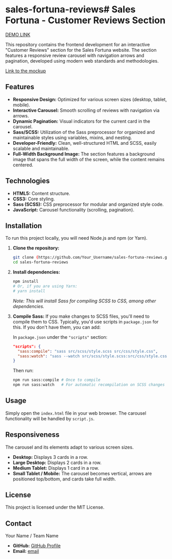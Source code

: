 # sales-fortuna-reviews# Sales Fortuna - Customer Reviews Section

[DEMO LINK](https://Opokhvalenko.github.io/sales-fortuna-reviews/)

This repository contains the frontend development for an interactive "Customer Reviews" section for the Sales Fortuna website. The section features a responsive review carousel with navigation arrows and pagination, developed using modern web standards and methodologies.

[Link to the mockup](https://www.figma.com/design/i8U9prmitB9HfZ2YuzgYhl/Sales-Fortuna-Technical-task?node-id=0-1&p=f&t=EvIgz7HprhwneOIY-0)

## Features

- **Responsive Design:** Optimized for various screen sizes (desktop, tablet, mobile).
- **Interactive Carousel:** Smooth scrolling of reviews with navigation via arrows.
- **Dynamic Pagination:** Visual indicators for the current card in the carousel.
- **Sass/SCSS:** Utilization of the Sass preprocessor for organized and maintainable styles using variables, mixins, and nesting.
- **Developer-Friendly:** Clean, well-structured HTML and SCSS, easily scalable and maintainable.
- **Full-Width Background Image:** The section features a background image that spans the full width of the screen, while the content remains centered.

## Technologies

- **HTML5:** Content structure.
- **CSS3:** Core styling.
- **Sass (SCSS):** CSS preprocessor for modular and organized style code.
- **JavaScript:** Carousel functionality (scrolling, pagination).

## Installation

To run this project locally, you will need Node.js and npm (or Yarn).

1.  **Clone the repository:**

    ```bash
    git clone (https://github.com/Your_Username/sales-fortuna-reviews.git)
    cd sales-fortuna-reviews
    ```

2.  **Install dependencies:**

    ```bash
    npm install
    # Or, if you are using Yarn:
    # yarn install
    ```

    _Note: This will install Sass for compiling SCSS to CSS, among other dependencies._

3.  **Compile Sass:**
    If you make changes to SCSS files, you'll need to compile them to CSS. Typically, you'd use scripts in `package.json` for this. If you don't have them, you can add:

    In `package.json` under the `"scripts"` section:

    ```json
    "scripts": {
      "sass:compile": "sass src/scss/style.scss src/css/style.css",
      "sass:watch": "sass --watch src/scss/style.scss:src/css/style.css"
    }
    ```

    Then run:

    ```bash
    npm run sass:compile # Once to compile
    npm run sass:watch   # For automatic recompilation on SCSS changes
    ```

## Usage

Simply open the `index.html` file in your web browser.
The carousel functionality will be handled by `script.js`.

## Responsiveness

The carousel and its elements adapt to various screen sizes.

- **Desktop:** Displays 3 cards in a row.
- **Large Desktop:** Displays 2 cards in a row.
- **Medium Tablet:** Displays 1 card in a row.
- **Small Tablet / Mobile:** The carousel becomes vertical, arrows are positioned top/bottom, and cards take full width.

## License

This project is licensed under the MIT License.

## Contact

Your Name / Team Name

- **GitHub:** [GitHub Profile](https://github.com/Opokhvalenko)
- **Email:** [email](mailto:oksanapokhvalenko@gmail.com)
